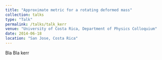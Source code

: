 ```yaml
---
title: "Approximate metric for a rotating deformed mass"
collection: talks
type: "Talk"
permalink: /talks/talk_kerr
venue: "University of Costa Rica, Department of Physics Colloquium"
date: 2014-06-18
location: "San Jose, Costa Rica"
---
```

Bla Bla kerr
